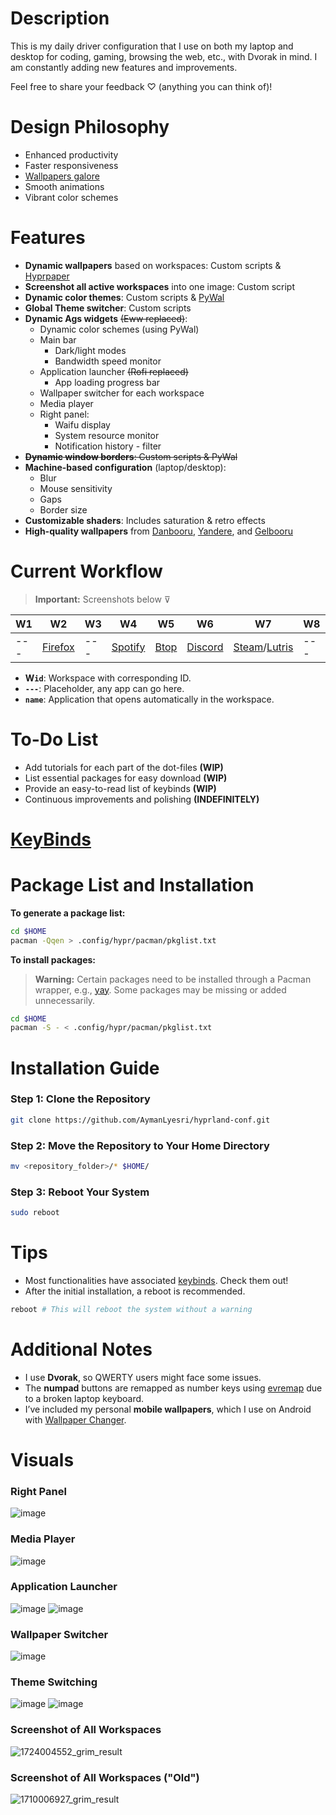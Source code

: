 # Description

This is my daily driver configuration that I use on both my laptop and desktop for coding, gaming, browsing the web, etc., with Dvorak in mind. I am constantly adding new features and improvements.

Feel free to share your feedback ♡ (anything you can think of)!

# Design Philosophy

- Enhanced productivity
- Faster responsiveness
- [Wallpapers galore](https://github.com/AymanLyesri/hyprland-conf/tree/master/wallpapers)
- Smooth animations
- Vibrant color schemes

# Features

- **Dynamic wallpapers** based on workspaces: Custom scripts & [Hyprpaper](https://github.com/hyprwm/hyprpaper)
- **Screenshot all active workspaces** into one image: Custom script
- **Dynamic color themes**: Custom scripts & [PyWal](https://github.com/dylanaraps/pywal)
- **Global Theme switcher**: Custom scripts
- **Dynamic Ags widgets** ~~(Eww replaced)~~:
  - Dynamic color schemes (using PyWal)
  - Main bar
    - Dark/light modes
    - Bandwidth speed monitor
  - Application launcher ~~(Rofi replaced)~~
    - App loading progress bar
  - Wallpaper switcher for each workspace
  - Media player
  - Right panel:
    - Waifu display
    - System resource monitor
    - Notification history - filter
- ~~**Dynamic window borders**: Custom scripts & PyWal~~
- **Machine-based configuration** (laptop/desktop):
  - Blur
  - Mouse sensitivity
  - Gaps
  - Border size
- **Customizable shaders**: Includes saturation & retro effects
- **High-quality wallpapers** from [Danbooru](https://danbooru.donmai.us), [Yandere](https://yande.re), and [Gelbooru](https://gelbooru.com)

# Current Workflow

> **Important:** Screenshots below ⊽

| W1  | W2                                                  | W3  | W4                                                  | W5                                           | W6                                                  | W7                                                                            | W8  | W9  | W10   |
| --- | --------------------------------------------------- | --- | --------------------------------------------------- | -------------------------------------------- | --------------------------------------------------- | ----------------------------------------------------------------------------- | --- | --- | ----- |
| --- | [Firefox](https://wiki.archlinux.org/title/firefox) | --- | [Spotify](https://wiki.archlinux.org/title/spotify) | [Btop](https://github.com/aristocratos/btop) | [Discord](https://wiki.archlinux.org/title/Discord) | [Steam](https://wiki.archlinux.org/title/steam)/[Lutris](https://lutris.net/) | --- | --- | Games |

- **W`id`**: Workspace with corresponding ID.
- **`---`**: Placeholder, any app can go here.
- **`name`**: Application that opens automatically in the workspace.

# To-Do List

- Add tutorials for each part of the dot-files **(WIP)**
- List essential packages for easy download **(WIP)**
- Provide an easy-to-read list of keybinds **(WIP)**
- Continuous improvements and polishing **(INDEFINITELY)**

# [KeyBinds](https://github.com/AymanLyesri/hyprland-conf/blob/master/.config/hypr/configs/keybinds.conf)

# Package List and Installation

**To generate a package list:**

```bash
cd $HOME
pacman -Qqen > .config/hypr/pacman/pkglist.txt
```

**To install packages:**

> **Warning:** Certain packages need to be installed through a Pacman wrapper, e.g., [yay](https://github.com/Jguer/yay).
> Some packages may be missing or added unnecessarily.

```bash
cd $HOME
pacman -S - < .config/hypr/pacman/pkglist.txt
```

# Installation Guide

### Step 1: Clone the Repository

```bash
git clone https://github.com/AymanLyesri/hyprland-conf.git
```

### Step 2: Move the Repository to Your Home Directory

```bash
mv <repository_folder>/* $HOME/
```

### Step 3: Reboot Your System

```bash
sudo reboot
```

# Tips

- Most functionalities have associated [keybinds](https://github.com/AymanLyesri/hyprland-conf/blob/master/.config/hypr/configs/keybinds.conf). Check them out!
- After the initial installation, a reboot is recommended.

```bash
reboot # This will reboot the system without a warning
```

# Additional Notes

- I use **Dvorak**, so QWERTY users might face some issues.
- The **numpad** buttons are remapped as number keys using [evremap](https://github.com/wez/evremap) due to a broken laptop keyboard.
- I’ve included my personal **mobile wallpapers**, which I use on Android with [Wallpaper Changer](https://play.google.com/store/apps/details?id=de.j4velin.wallpaperChanger).

# Visuals

### Right Panel

![image](https://github.com/user-attachments/assets/52d5ea0c-fd64-4890-8bcb-b4832819ce2a)

### Media Player

![image](https://github.com/user-attachments/assets/1c56869d-8b83-457a-8f28-b6006ae83fdb)

### Application Launcher

![image](https://github.com/user-attachments/assets/79077273-04d2-4871-a5a1-078de8f2a83e)
![image](https://github.com/user-attachments/assets/6f76124c-5361-420f-a7e0-3ae73aa2e297)

### Wallpaper Switcher

![image](https://github.com/user-attachments/assets/b3f411f5-14ab-4304-ae95-9c2e93b7f886)

### Theme Switching

![image](https://github.com/user-attachments/assets/f3321fb4-9992-4133-b860-c2e7b8f246d6)
![image](https://github.com/user-attachments/assets/87da3faa-fbc4-47d8-9901-354e54f5452e)

### Screenshot of All Workspaces

![1724004552_grim_result](https://github.com/user-attachments/assets/3166118e-3023-4434-985b-23ae02b8aed2)

### Screenshot of All Workspaces ("Old")

![1710006927_grim_result](https://github.com/AymanLyesri/hyprland-conf/assets/80812811/c84884a7-ce5b-4363-a2fb-8a6ccebc05c5)

```

```
